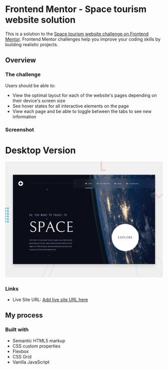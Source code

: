 # Frontend Mentor - Space tourism website solution

This is a solution to the [Space tourism website challenge on Frontend Mentor](https://www.frontendmentor.io/challenges/space-tourism-multipage-website-gRWj1URZ3). Frontend Mentor challenges help you improve your coding skills by building realistic projects. 

## Overview

### The challenge

Users should be able to:

- View the optimal layout for each of the website's pages depending on their device's screen size
- See hover states for all interactive elements on the page
- View each page and be able to toggle between the tabs to see new information

### Screenshot

# Desktop Version
![desktop-design](https://raw.githubusercontent.com/Yeimy7/Frontend-Mentor-Challenges/master/space-tourism-website-main/assets/preview.jpg)


### Links

- Live Site URL: [Add live site URL here](https://yeimy7.github.io/Frontend-Mentor-Challenges/space-tourism-website-main/)

## My process

### Built with

- Semantic HTML5 markup
- CSS custom properties
- Flexbox
- CSS Grid
- Vanilla JavaScript


